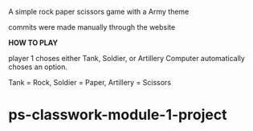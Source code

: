 A simple rock paper scissors game with a Army theme

commits were made manually through the website

**HOW TO PLAY**

player 1 choses either Tank, Soldier, or Artillery
Computer automatically choses an option.

Tank = Rock,
Soldier = Paper,
Artillery = Scissors

# ps-classwork-module-1-project

